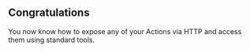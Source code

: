 ## Congratulations

You now know how to expose any of your Actions via HTTP and access them using standard tools.
